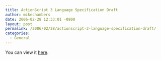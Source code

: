 ```yaml
---
title: ActionScript 3 Language Specification Draft
author: mikechambers
date: 2006-02-28 12:33:01 -0800
layout: post
permalink: /2006/02/28/actionscript-3-language-specification-draft/
categories:
  - General
---
```



You can view it [here][1].

 [1]: http://livedocs.macromedia.com/specs/actionscript/3/wwhelp/wwhimpl/js/html/wwhelp.htm